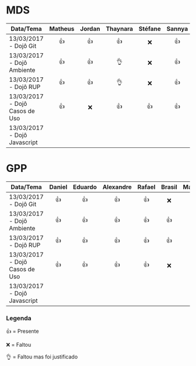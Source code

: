
# MDS

| Data/Tema                        | Matheus | Jordan | Thaynara | Stéfane | Sannya  | Kairon | Lucas  |
| -------------                    |:------: |:------:|:------:  |:------: |:------: |:------:|:------:|
| 13/03/2017 - Dojô Git            |  :+1:   |  :+1:  |  :+1:    |   :x:   |  :+1:   |  :x:   |  :+1:  |
| 13/03/2017 - Dojô Ambiente       |  :+1:   |  :+1:  |:ok_hand: |   :x:   |  :+1:   |  :+1:  |  :+1:  |
| 13/03/2017 - Dojô RUP            |  :+1:   |  :+1:  |:ok_hand: |   :x:   |  :+1:   |  :+1:  |  :+1:  |
| 13/03/2017 - Dojô Casos de Uso   |  :+1:   |  :x:   |  :+1:    |   :+1:  |  :+1:   |  :+1:  |:ok_hand:|
| 13/03/2017 - Dojô Javascript     |         |        |          |         |         |        |        |

# GPP

| Data/Tema                        | Daniel  | Eduardo| Alexandre| Rafael  | Brasil  | Matheus|
| -------------                    |:------: |:------:|:------:  |:------: |:------: |:------:|
| 13/03/2017 - Dojô Git            |  :+1:   |  :+1:  |  :+1:    |   :+1:  |  :x:    |  :+1:  |
| 13/03/2017 - Dojô Ambiente       |  :+1:   |  :+1:  |  :+1:    |   :+1:  |  :+1:   |:ok_hand:|
| 13/03/2017 - Dojô RUP            |  :+1:   |  :+1:  |  :+1:    |   :+1:  |  :+1:   |:ok_hand:|
| 13/03/2017 - Dojô Casos de Uso   |  :+1:   |  :+1:  |  :+1:    |   :+1:  |  :x:    |  :x:   |
| 13/03/2017 - Dojô Javascript     |         |        |          |         |         |        |

### Legenda

:+1: = Presente

:x: = Faltou

:ok_hand: = Faltou mas foi justificado

